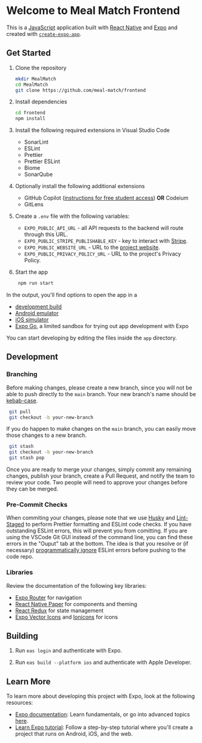 # Welcome to Meal Match Frontend

This is a [JavaScript](https://en.wikipedia.org/wiki/JavaScript) application built with [React Native](https://reactnative.dev/) and [Expo](https://expo.dev) and created with [`create-expo-app`](https://www.npmjs.com/package/create-expo-app).

## Get Started

1. Clone the repository

    ```bash
    mkdir MealMatch
    cd MealMatch
    git clone https://github.com/meal-match/frontend
    ```

1. Install dependencies

    ```bash
    cd frontend
    npm install
    ```

1. Install the following required extensions in Visual Studio Code

    - SonarLint
    - ESLint
    - Prettier
    - Prettier ESLint
    - Biome
    - SonarQube

1. Optionally install the following additional extensions

    - GitHub Copilot ([instructions for free student access](https://docs.github.com/en/copilot/managing-copilot/managing-copilot-as-an-individual-subscriber/managing-your-copilot-subscription/getting-free-access-to-copilot-as-a-student-teacher-or-maintainer)) **OR** Codeium
    - GitLens

1. Create a `.env` file with the following variables:

    - `EXPO_PUBLIC_API_URL` - all API requests to the backend will route through this URL.
    - `EXPO_PUBLIC_STRIPE_PUBLISHABLE_KEY` - key to interact with [Stripe](https://docs.stripe.com/sdks/react-native).
    - `EXPO_PUBLIC_WEBSITE_URL` - URL to the [project website](https://github.com/meal-match/website).
    - `EXPO_PUBLIC_PRIVACY_POLICY_URL` - URL to the project's Privacy Policy.

1. Start the app

    ```bash
     npm run start
    ```

In the output, you'll find options to open the app in a

- [development build](https://docs.expo.dev/develop/development-builds/introduction/)
- [Android emulator](https://docs.expo.dev/workflow/android-studio-emulator/)
- [iOS simulator](https://docs.expo.dev/workflow/ios-simulator/)
- [Expo Go](https://expo.dev/go), a limited sandbox for trying out app development with Expo

You can start developing by editing the files inside the `app` directory.

## Development

### Branching

Before making changes, please create a new branch, since you will not be able to push directly to the `main` branch. Your new branch's name should be [kebab-case](https://www.theserverside.com/definition/Kebab-case).

```bash
 git pull
 git checkout -b your-new-branch
```

If you do happen to make changes on the `main` branch, you can easily move those changes to a new branch.

```bash
 git stash
 git checkout -b your-new-branch
 git stash pop
```

Once you are ready to merge your changes, simply commit any remaining changes, publish your branch, create a Pull Request, and notify the team to review your code. Two people will need to approve your changes before they can be merged.

### Pre-Commit Checks

When commiting your changes, please note that we use [Husky](https://github.com/typicode/husky) and [Lint-Staged](https://www.npmjs.com/package/lint-staged) to perform Prettier formatting and ESLint code checks. If you have outstanding ESLint errors, this will prevent you from comitting. If you are using the VSCode Git GUI instead of the command line, you can find these errors in the "Ouput" tab at the bottom. The idea is that you resolve or (if necessary) [programmatically ignore](https://stackoverflow.com/questions/27732209/turning-off-eslint-rule-for-a-specific-line) ESLint errors before pushing to the code repo.

### Libraries

Review the documentation of the following key libraries:

- [Expo Router](https://docs.expo.dev/router/introduction/) for navigation
- [React Native Paper](https://callstack.github.io/react-native-paper/) for components and theming
- [React Redux](https://react-redux.js.org/) for state management
- [Expo Vector Icons](https://icons.expo.fyi/Index) and [Ionicons](https://ionic.io/ionicons) for icons

## Building

1. Run `eas login` and authenticate with Expo.

2. Run `eas build --platform ios` and authenticate with Apple Developer.

## Learn More

To learn more about developing this project with Expo, look at the following resources:

- [Expo documentation](https://docs.expo.dev/): Learn fundamentals, or go into advanced topics [here](https://docs.expo.dev/guides).
- [Learn Expo tutorial](https://docs.expo.dev/tutorial/introduction/): Follow a step-by-step tutorial where you'll create a project that runs on Android, iOS, and the web.
